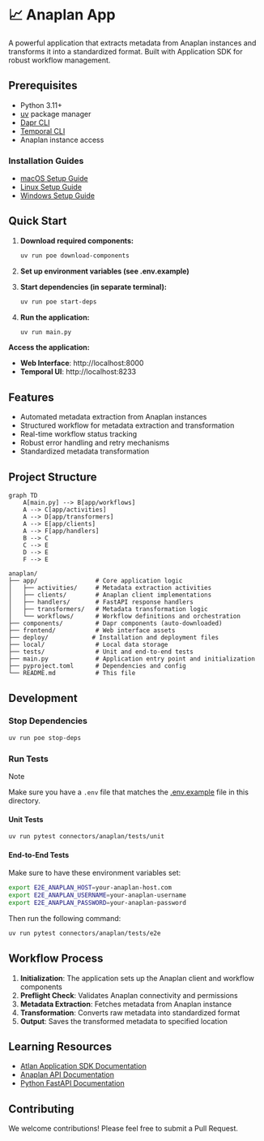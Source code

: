 # 📈 Anaplan App

A powerful application that extracts metadata from Anaplan instances and transforms it into a standardized format. Built with Application SDK for robust workflow management.

## Prerequisites

- Python 3.11+
- [uv](https://docs.astral.sh/uv/) package manager
- [Dapr CLI](https://docs.dapr.io/getting-started/install-dapr-cli/)
- [Temporal CLI](https://docs.temporal.io/cli)
- Anaplan instance access

### Installation Guides
- [macOS Setup Guide](https://github.com/atlanhq/application-sdk/blob/main/docs/docs/setup/MAC.md)
- [Linux Setup Guide](https://github.com/atlanhq/application-sdk/blob/main/docs/docs/setup/LINUX.md)
- [Windows Setup Guide](https://github.com/atlanhq/application-sdk/blob/main/docs/docs/setup/WINDOWS.md)

## Quick Start

1. **Download required components:**
   ```bash
   uv run poe download-components
   ```

2. **Set up environment variables (see .env.example)**

3. **Start dependencies (in separate terminal):**
   ```bash
   uv run poe start-deps
   ```

4. **Run the application:**
   ```bash
   uv run main.py
   ```

**Access the application:**
- **Web Interface**: http://localhost:8000
- **Temporal UI**: http://localhost:8233

## Features

- Automated metadata extraction from Anaplan instances
- Structured workflow for metadata extraction and transformation
- Real-time workflow status tracking
- Robust error handling and retry mechanisms
- Standardized metadata transformation

## Project Structure

```mermaid
graph TD
    A[main.py] --> B[app/workflows]
    A --> C[app/activities]
    A --> D[app/transformers]
    A --> E[app/clients]
    A --> F[app/handlers]
    B --> C
    C --> E
    D --> E
    F --> E
```

```
anaplan/
├── app/                # Core application logic
│   ├── activities/     # Metadata extraction activities
│   ├── clients/        # Anaplan client implementations
│   ├── handlers/       # FastAPI response handlers
│   ├── transformers/   # Metadata transformation logic
│   └── workflows/      # Workflow definitions and orchestration
├── components/         # Dapr components (auto-downloaded)
├── frontend/           # Web interface assets
├── deploy/            # Installation and deployment files
├── local/              # Local data storage
├── tests/              # Unit and end-to-end tests
├── main.py             # Application entry point and initialization
├── pyproject.toml      # Dependencies and config
└── README.md           # This file
```

## Development

### Stop Dependencies
```bash
uv run poe stop-deps
```

### Run Tests

> [!NOTE]
> Make sure you have a `.env` file that matches the [.env.example](.env.example) file in this directory.

#### Unit Tests
```bash
uv run pytest connectors/anaplan/tests/unit
```

#### End-to-End Tests
Make sure to have these environment variables set:
```bash
export E2E_ANAPLAN_HOST=your-anaplan-host.com
export E2E_ANAPLAN_USERNAME=your-anaplan-username
export E2E_ANAPLAN_PASSWORD=your-anaplan-password
```
Then run the following command:
```bash
uv run pytest connectors/anaplan/tests/e2e
```

## Workflow Process

1. **Initialization**: The application sets up the Anaplan client and workflow components
2. **Preflight Check**: Validates Anaplan connectivity and permissions
3. **Metadata Extraction**: Fetches metadata from Anaplan instance
4. **Transformation**: Converts raw metadata into standardized format
5. **Output**: Saves the transformed metadata to specified location

## Learning Resources

- [Atlan Application SDK Documentation](https://github.com/atlanhq/application-sdk/tree/main/docs)
- [Anaplan API Documentation](https://anaplan.docs.apiary.io/)
- [Python FastAPI Documentation](https://fastapi.tiangolo.com/)

## Contributing

We welcome contributions! Please feel free to submit a Pull Request.
